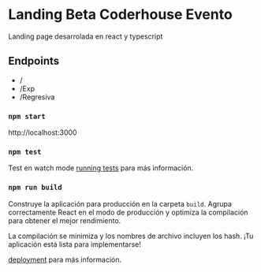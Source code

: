 # Landing Beta Coderhouse Evento
Landing page desarrolada en react y typescript
## Endpoints

- /
- /Exp
- /Regresiva

### `npm start`
http://localhost:3000

### `npm test`
Test en watch mode
[running tests](https://facebook.github.io/create-react-app/docs/running-tests) para más información.

### `npm run build`
Construye la aplicación para producción en la carpeta `build`.
Agrupa correctamente React en el modo de producción y optimiza la compilación para obtener el mejor rendimiento.

La compilación se minimiza y los nombres de archivo incluyen los hash.
¡Tu aplicación está lista para implementarse!

[deployment](https://facebook.github.io/create-react-app/docs/deployment) para más información.